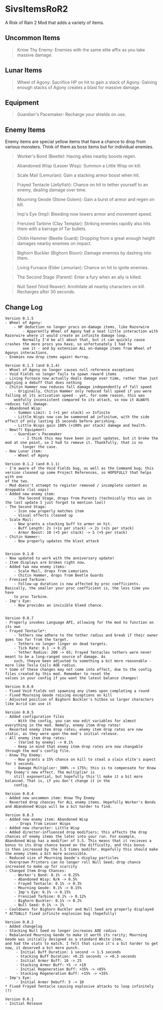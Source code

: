 # SivsItemsRoR2
 A Risk of Rain 2 Mod that adds a variety of items.
 
## Uncommon Items

> Know Thy Enemy: Enemies with the same elite affix as you take massive damage.

## Lunar Items

> Wheel of Agony: Sacrifice HP on hit to gain a stack of Agony. Gaining enough stacks of Agony creates a blast for massive damage.

## Equipment

> Guardian's Pacemaker: Recharge your shields on use.

 
## Enemy Items
 Enemy items are special yellow items that have a chance to drop from various monsters. Think of them as boss items but for individual enemies.

> Worker's Bond (Beetle): Having allies nearby boosts regen.

> Abandoned Wisp (Lesser Wisp): Summon a Little Wisp on kill.

> Scale Mail (Lemurian): Gain a stacking armor boost when hit.

> Frayed Tentacle (Jellyfish): Chance on hit to tether yourself to an enemy, dealing damage over time.

> Mourning Geode (Stone Golem): Gain a burst of armor and regen on kill.

> Imp's Eye (Imp): Bleeding now lowers armor and movement speed.

> Frenzied Tarbine (Clay Templar): Striking enemies rapidly also hits them with a barrage of Tar bullets.

> Chitin Hammer (Beetle Guard): Dropping from a great enough height damages nearby enemies on impact.

> Bighorn Buckler (Bighorn Bison): Damage enemies by dashing into them.

> Living Furnace (Elder Lemurian): Chance on hit to ignite enemies.

> The Second Stage (Parent): Enter a fury when an ally is killed.

> Null Seed (Void Reaver): Annihilate all nearby characters on kill. Recharges after 30 seconds.

## Change Log
```
Version 0.1.5
- Wheel of Agony:
	- HP deduction no longer procs on-damage items, like Razorwire
		- Apparently Wheel of Agony had a neat little interaction with Razorwire where it would create an infinite damage loop.
		Normally I'd be all about that, but it can quickly cause crashes the more procs you have, so unfortunately I had to
		axe it - and by extension ALL on-damage items from Wheel of Agonys interactions.
- Enemies now drop items again! Hurray.

Version 0.1.3 (and 0.1.4)
- Wheel of Agony no longer causes null reference exceptions
- Void Fields no longer fails to spawn reward items
- Living Furnace now actually deals damage over time, rather than just applying a debuff that does nothing
- Chitin Hammer now reduces fall damage independently of fall speed
	- Originally, Chitin Hammer only reduced fall speed if you were falling at its activation speed - yet, for some reason, this was
	woefully inconsistent compared to its attack, so now it ALWAYS reduces fall damage.
- Abandoned Wisp:
	- Summon Limit: 1 (+1 per stack) => Infinite
	- Little Wisps now can be summoned ad infinitum, with the side effect of only lasting 15 seconds before perishing.
	- Little Wisps gain 100% (+100% per stack) damage and health.
- New(?) Equipment:
	- Guardian's Pacemaker
		- I think this may have been in past updates, but it broke the mod at one point, so I had to remove it. Thankfully, that is no
		longer the case.
- New Lunar item:
	- Wheel of Agony

Version 0.1.2 (and 0.1.1)
- I'm aware of the Void Fields bug, as well as the Command bug; this version cleaned up some Project References, so HOPEFULLY that helps with one
of the two.
- Mod doesn't attempt to register removed / incomplete content as droppable (lol oops)
- Added new enemy item:
	- The Second Stage, drops from Parents (technically this was in the last update I just forgot to mention lool)
- The Second Stage:
	- Icon now properly matches item
	- Visual effects cleaned up
- Scale Mail:
	- Now grants a stacking buff to armor on hit.
	- Buff Length: 2s (+1s per stack) -> 2s (+2s per stack)
	- Armor Boost: 10 (+5 per stack) -> 5 (+5 per stack)
- Chitin Hammer:
	- Now properly updates the blast attack


Version 0.1.0
- Now updated to work with the anniversary update!
- Item displays are broken right now.
- Added two new enemy items:
	- Scale Mail, drops from Lemurians
	- Chitin Hammer, drops from Beetle Guards
- Frenzied Tarbine:
	- Follow-up duration is now affected by proc coefficients. Basically, the smaller your proc coefficient is, the less time you have 
	to proc Tarbine.
- Imp's Eye:
	- Now provides an invisible bleed chance.


Version 0.0.7
- Properly invokes Language API, allowing for the mod to function on its own
- Frayed Tentacle*:
	- Tethers now adhere to the tether radius and break if their owner goes too far from the target.
	- Tethers no longer linger on dead targets.
	- Tick Rate: 0.1 -> 0.25
	- Tether Radius: 200 -> 65; Frayed Tentacles tethers were never meant to be a long-ranged source of damage. As
	such, theyve been adjusted to something a bit more reasonable - more like Tesla Coils AOE radius.
* Some of these changes may not come into effect, due to the config files created by this mod. Remember to reset the 
values in your config if you want the latest balance changes!

Version 0.0.6
- Fixed Void Fields not spawning any items upon completing a round
- Fixed Mourning Geode raising exceptions on kill
- Adjusted position of Bighorn Buckler's hitbox so larger characters like Acrid can use it

Version 0.0.5
- Added configuration files
	- With the config, you can now edit variables for almost everything in the mod. Namely, enemy item drop rates!
- Reverted enemy item drop rates; enemy item drop rates are now static, as they were upon the mod's initial release.
- All enemy item drop rates:
	- [Varied by enemy] -> 0.1%
	- Keep in mind that enemy item drop rates are now changable through the mod's config file.
- Know Thy Enemy:
	- Now grants a 15% chance on kill to steal a slain elite's aspect for 5 seconds.
	- Damage Multiplier: 300% -> 175%; this is to compensate for Know Thy Enemy's new effect. The multiplier is 
	still exponential, but hopefully this'll make it a bit more balanced. That is, if you don't change it in the
	config.

Version 0.0.4
- Added new uncommon item: Know Thy Enemy
- Reverted drop chances for ALL enemy items. Hopefully Worker's Bonds and Abandoned Wisps will be a bit harder to find.

Version 0.0.3
- Added new enemy item: Abandoned Wisp
     - Drops from Lesser Wisps
- Added new character: Little Wisp
- Added director-influenced drop modifiers; this affects the drop chances of enemy items the later into your run. For example,
Abandoned Wisp has a modifier of 5.5. This means that it recieves a bonus to its drop chance based on the difficulty, and this bonus
is then increased by the 5.5 times modifer. Hopefully this should make the enemy items a bit more accessible.
- Reduced size of Mourning Geode's display particles
- Overgrown Printers can no longer roll Null Seed; drop chance increased to make up for scarcity
- Changed Item Drop Chances:
	- Worker's Bond: 0.1% -> 0.25%
	- Abandoned Wisp: N/A -> 0.5%
	- Frayed Tentacle: 0.1% -> 0.3%
	- Mourning Geode: 0.1% -> 0.15%
	- Imp's Eye: 0.1% -> 0.15%
	- Frenzied Tarbine: 0.1% -> 0.12%
	- Bighorn Buckler: 0.1% -> 0.2%
	- Null Seed: 0.1% -> 1%
- Cooldowns for Bighorn Buckler and Null Seed are properly displayed
* ACTUALLY fixed infinite explosion bug (hopefully)

Version 0.0.2
- Added changelog
- Stacking Null Seed no longer increases AOE radius
- Rebalanced Mourning Geode to make it worth its rarity; Mourning Geode was initially designed as a standard White item, 
and had the stats to match. I felt that since it's a bit harder to get now, it deserved a bit more punch.
     - Initial Buff Duration: 1 second -> 1.5 seconds
     - Stacking Buff Duration: +0.25 seconds -> +0.3 seconds
     - Initial Armor Buff: 10 -> 25
     - Stacking Armor Buff: +5 -> +10
     - Initial Regeneration Buff: +35% -> +85%
     - Stacking Regeneration Buff: +15% -> +35%
- Imp's Eye:
     - Initial Armor Debuff: 5 -> 10
* Fixed Frayed Tentacle causing explosive attacks to loop infinitely (?)

Version 0.0.1
- Initial Release
```
